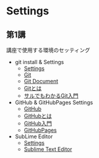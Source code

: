 Settings
==========

## 第1講

講座で使用する環境のセッティング

- git install & Settings
    - [Settings](./settings/git_settings.md)
    - [Git](http://git-scm.com/)
    - [Git Document](http://git-scm.com/documentation)
    - [Gitとは](http://ja.wikipedia.org/wiki/Git)
    - [サルでもわかるGit入門](http://www.backlog.jp/git-guide/)
- GitHub & GitHubPages Settings
    - [GitHub](https://github.com)
    - [GitHubとは](http://ja.wikipedia.org/wiki/GitHub)
    - [GitHub入門](http://qiita.com/ongaeshi/items/4272209ad80380933000)
    - [GitHubPages](https://pages.github.com/)
- SubLime Editor
    - [Settings](./settings/sublime_settings.md)
    - [Sublime Text Editor](http://www.sublimetext.com/3)


